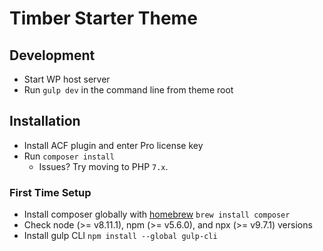 # Timber Starter Theme

## Development

- Start WP host server
- Run `gulp dev` in the command line from theme root

## Installation

- Install ACF plugin and enter Pro license key
- Run `composer install`
  - Issues? Try moving to PHP `7.x`.

### First Time Setup

- Install composer globally with [homebrew](https://brew.sh/) `brew install composer`
- Check node (>= v8.11.1), npm (>= v5.6.0), and npx (>= v9.7.1) versions
- Install gulp CLI `npm install --global gulp-cli`
